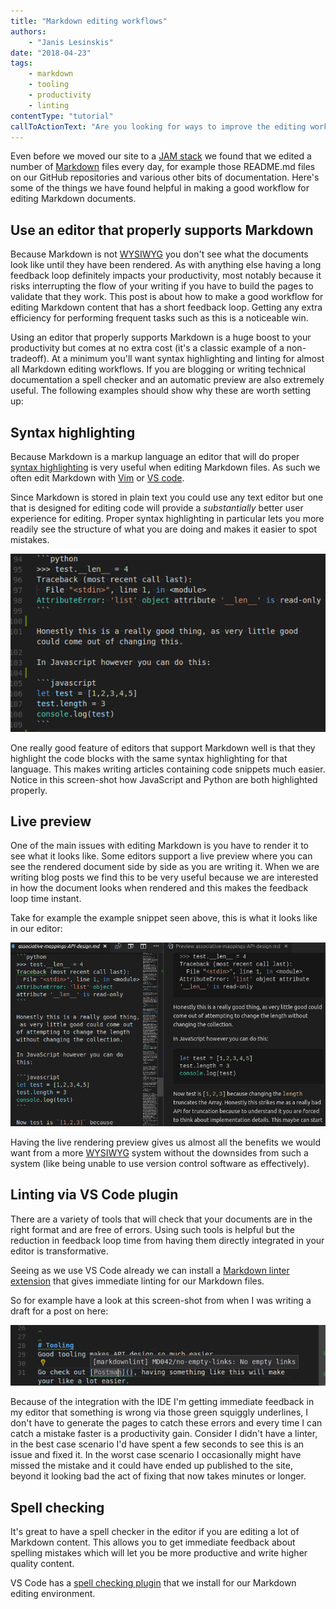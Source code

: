 ```yaml
---
title: "Markdown editing workflows"
authors:
    - "Janis Lesinskis"
date: "2018-04-23"
tags:
    - markdown
    - tooling
    - productivity
    - linting
contentType: "tutorial"
callToActionText: "Are you looking for ways to improve the editing workflows your team uses? Let us know about your current workflow and requirements bu filling in the form below and one of our content workflow experts will get back to you."
---
```


Even before we moved our site to a [JAM stack](https://jamstack.org/) we found that we edited a number of [Markdown](https://en.wikipedia.org/wiki/Markdown) files every day, for example those README.md files on our GitHub repositories and various other bits of documentation.
Here's some of the things we have found helpful in making a good workflow for editing Markdown documents.

## Use an editor that properly supports Markdown

Because Markdown is not [WYSIWYG](https://en.wikipedia.org/wiki/WYSIWYG) you don't see what the documents look like until they have been rendered.
As with anything else having a long feedback loop definitely impacts your productivity, most notably because it risks interrupting the flow of your writing if you have to build the pages to validate that they work.
This post is about how to make a good workflow for editing Markdown content that has a short feedback loop.
Getting any extra efficiency for performing frequent tasks such as this is a noticeable win.

Using an editor that properly supports Markdown is a huge boost to your productivity but comes at no extra cost (it's a classic example of a non-tradeoff).
At a minimum you'll want syntax highlighting and linting for almost all Markdown editing workflows.
If you are blogging or writing technical documentation a spell checker and an automatic preview are also extremely useful.
The following examples should show why these are worth setting up:

## Syntax highlighting

Because Markdown is a markup language an editor that will do proper [syntax highlighting](https://en.wikipedia.org/wiki/Syntax_highlighting) is very useful when editing Markdown files. As such we often edit Markdown with [Vim](https://www.vim.org/) or [VS code](https://code.visualstudio.com/).

Since Markdown is stored in plain text you could use any text editor but one that is designed for editing code will provide a _substantially_ better user experience for editing. Proper syntax highlighting in particular lets you more readily see the structure of what you are doing and makes it easier to spot mistakes.

![example of syntax highlighting of code snippets when editing markdown](markdownSyntaxHighlighting.png "Syntax highlighting of embedded code snippets")

One really good feature of editors that support Markdown well is that they highlight the code blocks with the same syntax highlighting for that language. This makes writing articles containing code snippets much easier. Notice in this screen-shot how JavaScript and Python are both highlighted properly.

## Live preview

One of the main issues with editing Markdown is you have to render it to see what it looks like.
Some editors support a live preview where you can see the rendered document side by side as you are writing it.
When we are writing blog posts we find this to be very useful because we are interested in how the document looks when rendered and this makes the feedback loop time instant.

Take for example the example snippet seen above, this is what it looks like in our editor:

![example of live rendering preview when editing Markdown](markdownLivePreview.png "example of live rendering preview of Markdown.")

Having the live rendering preview gives us almost all the benefits we would want from a more [WYSIWYG](https://en.wikipedia.org/wiki/WYSIWYG) system without the downsides from such a system (like being unable to use version control software as effectively).

## Linting via VS Code plugin

There are a variety of tools that will check that your documents are in the right format and are free of errors.
Using such tools is helpful but the reduction in feedback loop time from having them directly integrated in your editor is transformative.

Seeing as we use VS Code already we can install a [Markdown linter extension](https://github.com/DavidAnson/vscode-Markdownlint) that gives immediate linting for our Markdown files.

So for example have a look at this screen-shot from when I was writing a draft for a post on here:

![example of linter UX in VS Code](markdownLinter.png "VS Code markdownlint extension")

Because of the integration with the IDE I'm getting immediate feedback in my editor that something is wrong via those green squiggly underlines, I don't have to generate the pages to catch these errors and every time I can catch a mistake faster is a productivity gain.
Consider I didn't have a linter, in the best case scenario I'd have spent a few seconds to see this is an issue and fixed it.
In the worst case scenario I occasionally might have missed the mistake and it could have ended up published to the site, beyond it looking bad the act of fixing that now takes minutes or longer.

## Spell checking

It's great to have a spell checker in the editor if you are editing a lot of Markdown content. This allows you to get immediate feedback about spelling mistakes which will let you be more productive and write higher quality content.

VS Code has a [spell checking plugin](https://github.com/Jason-Rev/vscode-spell-checker) that we install for our Markdown editing environment.